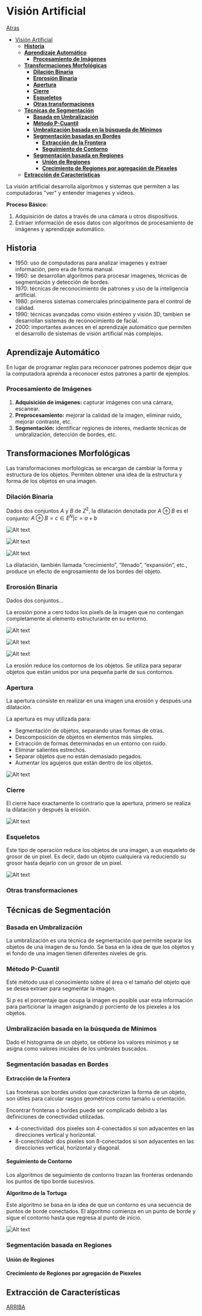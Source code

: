 # Visión Artificial

[Atras](../README.md)

[comment]: <> (menu)

- [Visión Artificial](#visión-artificial)
  - [**Historia**](#historia)
  - [**Aprendizaje Automático**](#aprendizaje-automático)
    - [**Procesamiento de Imágenes**](#procesamiento-de-imágenes)
  - [**Transformaciones Morfológicas**](#transformaciones-morfológicas)
    - [**Dilación Binaria**](#dilación-binaria)
    - [**Erorosión Binaria**](#erorosión-binaria)
    - [**Apertura**](#apertura)
    - [**Cierre**](#cierre)
    - [**Esqueletos**](#esqueletos)
    - [**Otras transformaciones**](#otras-transformaciones)
  - [**Técnicas de Segmentación**](#técnicas-de-segmentación)
    - [**Basada en  Umbralización**](#basada-en--umbralización)
    - [**Método P-Cuantil**](#método-p-cuantil)
    - [**Umbralización basada en la búsqueda de Mínimos**](#umbralización-basada-en-la-búsqueda-de-mínimos)
    - [**Segmentación basadas en Bordes**](#segmentación-basadas-en-bordes)
      - [**Extracción de la Frontera**](#extracción-de-la-frontera)
      - [**Seguimiento de Contorno**](#seguimiento-de-contorno)
    - [**Segmentación basada en Regiones**](#segmentación-basada-en-regiones)
      - [**Unión de Regiones**](#unión-de-regiones)
      - [**Crecimiento de Regiones por agregación de Piexeles**](#crecimiento-de-regiones-por-agregación-de-piexeles)
  - [**Extracción de Características**](#extracción-de-características)

La visión artificial desarrolla algoritmos y sistemas que permiten a las computadoras "ver" y entender imagenes y videos.

**Proceso Básico:**

1. Adquisición de datos a través de una cámara u otros dispositivos.
2. Extraer información de esos datos con algoritmos de procesamiento de imágenes y aprendizaje automático.

## **Historia**
- 1950: uso de computadoras para analizar imagenes y extraer información, pero era de forma manual.
- 1960: se desarrollan algoritmos para procesar imagenes, técnicas de segmentación y detección de bordes.
- 1970: técnicas de reconocimiento de patrones y uso de la inteligencia artificial.
- 1980: primeros sistemas comerciales principalmente para el control de calidad.
- 1990: técnicas avanzadas como visión estéreo y visión 3D, tambien se desarrollan sistemas de reconocimiento de facial.
- 2000: importantes avances en el aprendizaje automático que permiten el desarrollo de sistemas de visión artificial más complejos.

## **Aprendizaje Automático**

En lugar de programar reglas para reconocer patrones podemos dejar que la computadora aprenda a reconocer estos patrones a partir de ejemplos.

### **Procesamiento de Imágenes**

1. **Adquisición de imágenes:** capturar imágenes con una cámara, escanear.
2. **Preprocesamiento:** mejorar la calidad de la imagen, eliminar ruido, mejorar contraste, etc.
3. **Segmentación:** identificar regiones de interes, mediante técnicas de umbralización, detección de bordes, etc.

## **Transformaciones Morfológicas**

Las transformaciones morfológicas se encargan de cambiar la forma y estructura de los objetos. Permiten obtener una idea de la estructura y forma de los objetos en una imagen.

### **Dilación Binaria**

Dados dos conjuntos $A$ y $B$ de $Z^2$, la dilatación denotada por $A \oplus B$ es el conjunto: $A \oplus B = {c \in E^N | c = a + b}$

![Alt text](./assets/maskDilatacion.png)

![Alt text](./assets/figuraD.png)

![Alt text](./assets/resultD.png)

La dilatación, también llamada “crecimiento”, “llenado”, “expansión”, etc., produce un efecto de engrosamiento de los bordes del objeto.

### **Erorosión Binaria**

Dados dos conjuntos...

La erosión pone a cero todos los pixels de la imagen que no contengan completamente al elemento estructurante en su entorno.

![Alt text](./assets/maskErosion.png)

![Alt text](./assets/figuraE.png) 

![Alt text](./assets/resultE.png)

La erosión reduce los contornos de los objetos. Se utiliza para separar objetos que están unidos por una pequeña parte de sus contornos.

### **Apertura**

La apertura consiste en realizar en una imagen una erosión y después una
dilatación.

La apertura es muy utilizada para:

- Segmentación de objetos, separando unas formas de otras.
- Descomposición de objetos en elementos más simples.
- Extracción de formas determinadas en un entorno con ruido.
- Eliminar salientes estrechos.
- Separar objetos que no están demasiado pegados.
- Aumentar los agujeros que están dentro de los objetos.

![Alt text](./assets/apertura.png)

### **Cierre**

El cierre hace exactamente lo contrario que la apertura, primero se realiza la dilatación y después la erosión.

![Alt text](./assets/cierre.png)

### **Esqueletos**

Este tipo de operación reduce los objetos de una imagen, a un esqueleto de grosor de un pixel. Es decir, dado un objeto cualquiera va reduciendo su grosor hasta dejarlo con un grosor de un pixel.

![Alt text](./assets/esqueletos.png)

### **Otras transformaciones**

## **Técnicas de Segmentación**

### **Basada en  Umbralización**

La umbralización es una técnica de segmentación que permite separar los objetos de una imagen de su fondo. Se basa en la idea de que los objetos y el fondo de una imagen tienen diferentes niveles de gris.

### **Método P-Cuantil**

Este método usa el conocimiento sobre el área o el  tamaño del objeto que se desea extraer para segmentar la imagen. 

Si *p* es el porcentaje que ocupa la imagen es posible usar esta información para particionar la imagen asignando *p* porciento de los piexeles a los objetos.

### **Umbralización basada en la búsqueda de Mínimos**

Dado el histograma de un objeto, se obtiene los valores mínimos y se asigna como valores iniciales de los umbrales buscados.

### **Segmentación basadas en Bordes**

#### **Extracción de la Frontera**

Las fronteras son bordes unidos que caracterizan la forma de un objeto, son útiles para calcular rasgos geométricos como tamaño u orientación.

Encontrar fronteras o bordes puede ser complicado debido a las definiciones de conectividad utilizadas.
- 4-conectividad: dos pixeles son 4-conectados si son adyacentes en las direcciones vertical y horizontal.
- 8-conectividad: dos pixeles son 8-conectados si son adyacentes en las direcciones vertical, horizontal y diagonal.

#### **Seguimiento de Contorno**

Los algoritmos de seguimiento de contorno trazan las fronteras ordenando los puntos de tipo borde sucesivos.

**Algoritmo de la Tortuga**

Este algoritmo se basa en la idea de que un contorno es una secuencia de puntos de borde conectados. El algoritmo comienza en un punto de borde y sigue el contorno hasta que regresa al punto de inicio.

![Alt text](./assets/tortuga.png)

### **Segmentación basada en Regiones**

#### **Unión de Regiones**

#### **Crecimiento de Regiones por agregación de Piexeles**

## **Extracción de Características**




[ARRIBA](#visión-artificial)